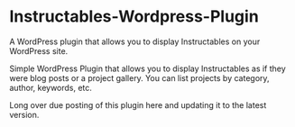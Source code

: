 # Instructables-Wordpress-Plugin
A WordPress plugin that allows you to display Instructables on your WordPress site.

Simple WordPress Plugin that allows you to display Instructables as if they were blog posts or a project gallery. You can list projects by category, author, keywords, etc. 

Long over due posting of this plugin here and updating it to the latest version.
